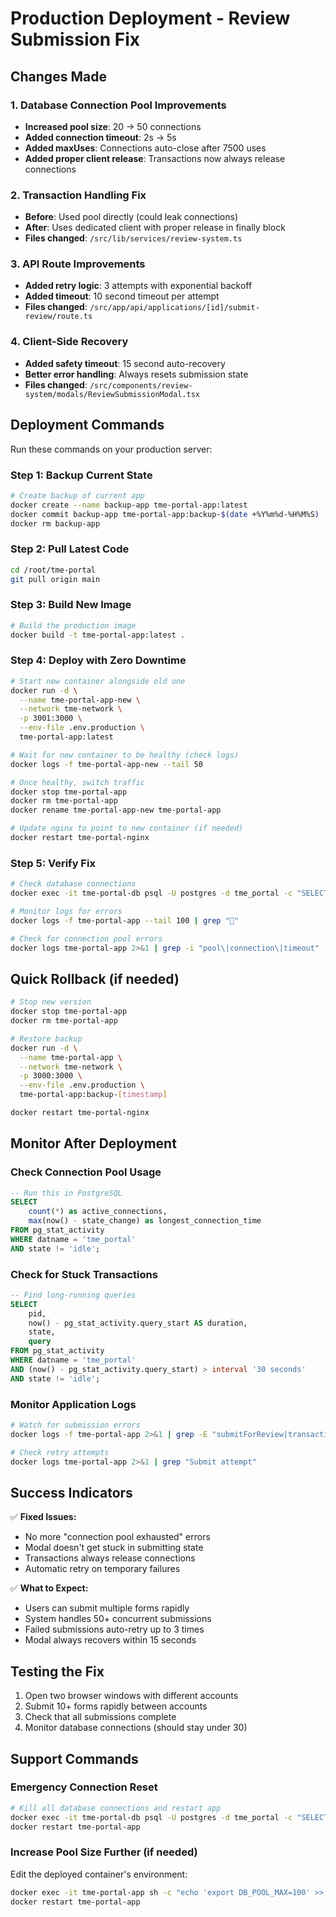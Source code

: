 # Production Deployment - Review Submission Fix

## Changes Made

### 1. Database Connection Pool Improvements
- **Increased pool size**: 20 → 50 connections
- **Added connection timeout**: 2s → 5s  
- **Added maxUses**: Connections auto-close after 7500 uses
- **Added proper client release**: Transactions now always release connections

### 2. Transaction Handling Fix
- **Before**: Used pool directly (could leak connections)
- **After**: Uses dedicated client with proper release in finally block
- **Files changed**: `/src/lib/services/review-system.ts`

### 3. API Route Improvements
- **Added retry logic**: 3 attempts with exponential backoff
- **Added timeout**: 10 second timeout per attempt
- **Files changed**: `/src/app/api/applications/[id]/submit-review/route.ts`

### 4. Client-Side Recovery
- **Added safety timeout**: 15 second auto-recovery
- **Better error handling**: Always resets submission state
- **Files changed**: `/src/components/review-system/modals/ReviewSubmissionModal.tsx`

## Deployment Commands

Run these commands on your production server:

### Step 1: Backup Current State
```bash
# Create backup of current app
docker create --name backup-app tme-portal-app:latest
docker commit backup-app tme-portal-app:backup-$(date +%Y%m%d-%H%M%S)
docker rm backup-app
```

### Step 2: Pull Latest Code
```bash
cd /root/tme-portal
git pull origin main
```

### Step 3: Build New Image
```bash
# Build the production image
docker build -t tme-portal-app:latest .
```

### Step 4: Deploy with Zero Downtime
```bash
# Start new container alongside old one
docker run -d \
  --name tme-portal-app-new \
  --network tme-network \
  -p 3001:3000 \
  --env-file .env.production \
  tme-portal-app:latest

# Wait for new container to be healthy (check logs)
docker logs -f tme-portal-app-new --tail 50

# Once healthy, switch traffic
docker stop tme-portal-app
docker rm tme-portal-app
docker rename tme-portal-app-new tme-portal-app

# Update nginx to point to new container (if needed)
docker restart tme-portal-nginx
```

### Step 5: Verify Fix
```bash
# Check database connections
docker exec -it tme-portal-db psql -U postgres -d tme_portal -c "SELECT count(*) FROM pg_stat_activity WHERE datname = 'tme_portal' AND state != 'idle';"

# Monitor logs for errors
docker logs -f tme-portal-app --tail 100 | grep "🔧"

# Check for connection pool errors
docker logs tme-portal-app 2>&1 | grep -i "pool\|connection\|timeout"
```

## Quick Rollback (if needed)
```bash
# Stop new version
docker stop tme-portal-app
docker rm tme-portal-app

# Restore backup
docker run -d \
  --name tme-portal-app \
  --network tme-network \
  -p 3000:3000 \
  --env-file .env.production \
  tme-portal-app:backup-[timestamp]

docker restart tme-portal-nginx
```

## Monitor After Deployment

### Check Connection Pool Usage
```sql
-- Run this in PostgreSQL
SELECT 
    count(*) as active_connections,
    max(now() - state_change) as longest_connection_time
FROM pg_stat_activity 
WHERE datname = 'tme_portal' 
AND state != 'idle';
```

### Check for Stuck Transactions
```sql
-- Find long-running queries
SELECT 
    pid,
    now() - pg_stat_activity.query_start AS duration,
    state,
    query
FROM pg_stat_activity
WHERE datname = 'tme_portal'
AND (now() - pg_stat_activity.query_start) > interval '30 seconds'
AND state != 'idle';
```

### Monitor Application Logs
```bash
# Watch for submission errors
docker logs -f tme-portal-app 2>&1 | grep -E "submitForReview|transaction error|pool error"

# Check retry attempts
docker logs tme-portal-app 2>&1 | grep "Submit attempt"
```

## Success Indicators

✅ **Fixed Issues:**
- No more "connection pool exhausted" errors
- Modal doesn't get stuck in submitting state
- Transactions always release connections
- Automatic retry on temporary failures

✅ **What to Expect:**
- Users can submit multiple forms rapidly
- System handles 50+ concurrent submissions
- Failed submissions auto-retry up to 3 times
- Modal always recovers within 15 seconds

## Testing the Fix

1. Open two browser windows with different accounts
2. Submit 10+ forms rapidly between accounts
3. Check that all submissions complete
4. Monitor database connections (should stay under 30)

## Support Commands

### Emergency Connection Reset
```bash
# Kill all database connections and restart app
docker exec -it tme-portal-db psql -U postgres -d tme_portal -c "SELECT pg_terminate_backend(pid) FROM pg_stat_activity WHERE datname = 'tme_portal' AND pid <> pg_backend_pid();"
docker restart tme-portal-app
```

### Increase Pool Size Further (if needed)
Edit the deployed container's environment:
```bash
docker exec -it tme-portal-app sh -c "echo 'export DB_POOL_MAX=100' >> /app/.env.production"
docker restart tme-portal-app
```